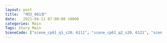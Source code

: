 ```yaml
---
layout: post
title:  "메인_061장"
date:   2021-04-11 07:00:00 +0000
categories: Main
Tags: Story Main
SceneCode: ["scene_cp61_q1_s20、6111", "scene_cp61_q2_s20、6121", "scene_cp61_q3_s20、6131", "scene_cp61_q4_s20、6141", "scene_cp61_q4_s30、6142"]
---
```

